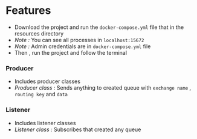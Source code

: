 # Features
  - Download the project and run the `docker-compose.yml` file that in the resources directory
  - *Note :* You can see all processes in `localhost:15672`
  - *Note :* Admin credentials are in `docker-compose.yml` file
  - Then , run the project and follow the terminal


### Producer
  - Includes producer classes
  - *Producer class :*  Sends anything to created queue with `exchange name` , `routing key` and `data`

### Listener
  - Includes listener classes
  - *Listener class :* Subscribes that created any queue

